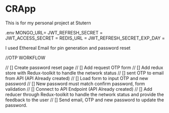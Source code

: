 # CRApp
This is for my personal project at Stutern


.env
MONGO_URL=
JWT_REFRESH_SECRET =  
JWT_ACCESS_SECRET = 
REDIS_URL = 
JWT_REFRESH_SECRET_EXP_DAY = 


I used Ethereal Email for pin generation and password reset


//OTP WORKFLOW

// [] Create password reset page
// [] Add request OTP form
// [] Add redux store with Redux-toolkit to handle the network status
// [] sent OTP to email from API (API Already created)
// [] Load form to input OTP and new password
// [] New password must match confirm password, form validation
// [] Connect to API Endpoint (API Already created)
// [] Add reducer through Redux-toolkit to handle the network status and provide the feedback to the user
// [] Send email, OTP and new password to update the password.
